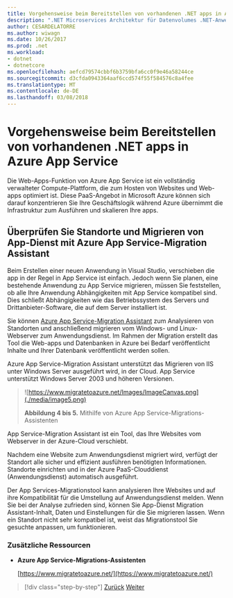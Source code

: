 ```yaml
---
title: Vorgehensweise beim Bereitstellen von vorhandenen .NET apps in Azure App Service
description: ".NET Microservices Architektur für Datenvolumes .NET-Anwendungen | Vorgehensweise beim Bereitstellen von vorhandenen .NET apps in Azure App Service"
author: CESARDELATORRE
ms.author: wiwagn
ms.date: 10/26/2017
ms.prod: .net
ms.workload:
- dotnet
- dotnetcore
ms.openlocfilehash: aefcd79574cbbf6b3759bfa6cc0f9e46a58244ce
ms.sourcegitcommit: d3cfda0943364aaf6ccd574f55f584576c8a4fee
ms.translationtype: MT
ms.contentlocale: de-DE
ms.lasthandoff: 03/08/2018
---
```

# <a name="how-to-deploy-existing-net-apps-to-azure-app-service"></a>Vorgehensweise beim Bereitstellen von vorhandenen .NET apps in Azure App Service 

Die Web-Apps-Funktion von Azure App Service ist ein vollständig verwalteter Compute-Plattform, die zum Hosten von Websites und Web-apps optimiert ist. Diese PaaS-Angebot in Microsoft Azure können sich darauf konzentrieren Sie Ihre Geschäftslogik während Azure übernimmt die Infrastruktur zum Ausführen und skalieren Ihre apps.

## <a name="validate-sites-and-migrate-to-app-service-with-azure-app-service-migration-assistant"></a>Überprüfen Sie Standorte und Migrieren von App-Dienst mit Azure App Service-Migration Assistant

Beim Erstellen einer neuen Anwendung in Visual Studio, verschieben die app in der Regel in App Service ist einfach. Jedoch wenn Sie planen, eine bestehende Anwendung zu App Service migrieren, müssen Sie feststellen, ob alle Ihre Anwendung Abhängigkeiten mit App Service kompatibel sind. Dies schließt Abhängigkeiten wie das Betriebssystem des Servers und Drittanbieter-Software, die auf dem Server installiert ist.

Sie können [Azure App Service-Migration Assistant](https://www.migratetoazure.net/) zum Analysieren von Standorten und anschließend migrieren vom Windows- und Linux-Webserver zum Anwendungsdienst. Im Rahmen der Migration erstellt das Tool die Web-apps und Datenbanken in Azure bei Bedarf veröffentlicht Inhalte und Ihrer Datenbank veröffentlicht werden sollen.

Azure App Service-Migration Assistant unterstützt das Migrieren von IIS unter Windows Server ausgeführt wird, in der Cloud. App Service unterstützt Windows Server 2003 und höheren Versionen.

> ![https://www.migratetoazure.net/Images/ImageCanvas.png](./media/image5.png)
>
> **Abbildung 4 bis 5.** Mithilfe von Azure App Service-Migrations-Assistenten

App Service-Migration Assistant ist ein Tool, das Ihre Websites vom Webserver in der Azure-Cloud verschiebt.

Nachdem eine Website zum Anwendungsdienst migriert wird, verfügt der Standort alle sicher und effizient ausführen benötigten Informationen. Standorte einrichten und in der Azure PaaS-Clouddienst (Anwendungsdienst) automatisch ausgeführt.

Der App Services-Migrationstool kann analysieren Ihre Websites und auf ihre Kompatibilität für die Umstellung auf Anwendungsdienst melden. Wenn Sie bei der Analyse zufrieden sind, können Sie App-Dienst Migration Assistant-Inhalt, Daten und Einstellungen für die Sie migrieren lassen. Wenn ein Standort nicht sehr kompatibel ist, weist das Migrationstool Sie gesuchte anpassen, um funktionieren.

### <a name="additional-resources"></a>Zusätzliche Ressourcen

- **Azure App Service-Migrations-Assistenten**

    [https://www.migratetoazure.net/](https://www.migratetoazure.net/)

>[!div class="step-by-step"]
[Zurück](what-about-cloud-optimized-applications.md)
[Weiter](deploy-existing-net-apps-as-windows-containers.md)
